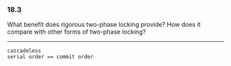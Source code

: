 ### 18.3

What benefit does rigorous two-phase locking provide? How does it compare
with other forms of two-phase locking?

----

```cascadeless```\
```serial order == commit order```